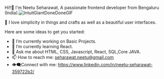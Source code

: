  Hi!!👋
 I'm Neetu Seharawat, A passionate frontend developer from Bengaluru (India).![IntuitGiantDoneDoneGIF](https://user-images.githubusercontent.com/116377226/215323404-5b7ab425-f2e6-464a-a15c-17ff51e61c76.gif)
 
👀 I love simplicity in things and crafts as well as a beautiful user interfaces.

Here are some ideas to get you started:
- 🔭 I’m currently working on Basic Projects.
- 🌱 I’m currently learning React.
- 💬  Ask me about HTML, CSS,  Javascript,  React, SQL,Core JAVA.
- 📫 How to reach me: seharawat.neetu@gmail.com
- 👁️‍🗨️Connect with me: https://www.linkedin.com/in/neetu-seharawat-359722b2/




